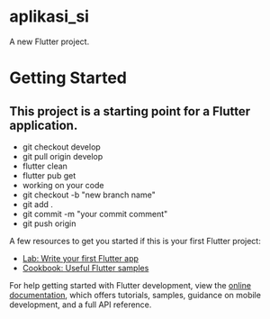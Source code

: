 # aplikasi_si

A new Flutter project.

# Getting Started

## This project is a starting point for a Flutter application.
- git checkout develop
- git pull origin develop
- flutter clean
- flutter pub get
- working on your code
- git checkout -b "new branch name"
- git add .
- git commit -m "your commit comment"
- git push origin <your new branch name>

A few resources to get you started if this is your first Flutter project:

- [Lab: Write your first Flutter app](https://docs.flutter.dev/get-started/codelab)
- [Cookbook: Useful Flutter samples](https://docs.flutter.dev/cookbook)

For help getting started with Flutter development, view the
[online documentation](https://docs.flutter.dev/), which offers tutorials,
samples, guidance on mobile development, and a full API reference.
